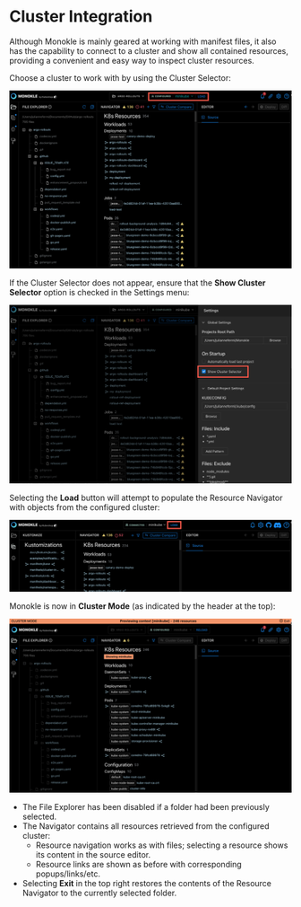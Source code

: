 # Cluster Integration

Although Monokle is mainly geared at working with manifest files, it also has the capability to connect 
to a cluster and show all contained resources, providing a convenient and easy way to inspect cluster resources.

Choose a cluster to work with by using the Cluster Selector:

![Clusters Tab](img/clusters-tab-1.5.0.png)

If the Cluster Selector does not appear, ensure that the **Show Cluster Selector** option is checked in the Settings menu:

![Cluster Preview](img/cluster-selector-1.5.0.png)

Selecting the **Load** button will attempt to populate the Resource Navigator with objects from the configured cluster:

![Cluster Preview](img/cluster-preview-1.5.0.png)

Monokle is now in **Cluster Mode** (as indicated by the header at the top):

![Cluster Preview](img/cluster-preview2-1.5.0.png)

- The File Explorer has been disabled if a folder had been previously selected.
- The Navigator contains all resources retrieved from the configured cluster:
  - Resource navigation works as with files; selecting a resource shows its content in the source editor.
  - Resource links are shown as before with corresponding popups/links/etc.
- Selecting **Exit** in the top right restores the contents of the Resource Navigator to the currently selected folder.
